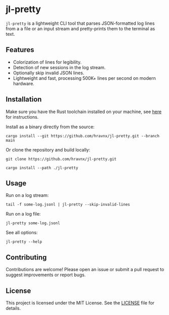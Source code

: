 # jl-pretty

`jl-pretty` is a lightweight CLI tool that parses JSON-formatted log lines from
a a file or an input stream and pretty-prints them to the terminal as text.

## Features
- Colorization of lines for legibility.
- Detection of new sessions in the log stream.
- Optionally skip invalid JSON lines.
- Lightweight and fast, processing 500K+ lines per second on modern
  hardware.

## Installation

Make sure you have the Rust toolchain installed on your machine, see
[here](https://rustup.rs/) for instructions.

Install as a binary directly from the source:

```shell
cargo install --git https://github.com/hravnx/jl-pretty.git --branch main
```

Or clone the repository and build locally:

```shell
git clone https://github.com/hravnx/jl-pretty.git

cargo install --path ./jl-pretty
```

## Usage

Run on a log stream:
```shell
tail -f some-log.jsonl | jl-pretty --skip-invalid-lines
```

Run on a log file:
```shell
jl-pretty some-log.jsonl
```

See all options:

```shell
jl-pretty --help
```

## Contributing

Contributions are welcome! Please open an issue or submit a pull request to
suggest improvements or report bugs.

## License

This project is licensed under the MIT License. See the [LICENSE](LICENSE) file
for details.
